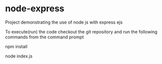 # node-express

Project demonstrating the use of node js with express ejs

To execute(run) the code checkout the git repository and run the following commands from the command prompt

npm install

node index.js
